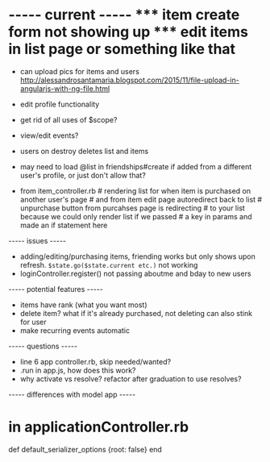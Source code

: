 ----- current -----
*** item create form not showing up
*** edit items in list page or something like that
====================================================
+ can upload pics for items and users
  http://alessandrosantamaria.blogspot.com/2015/11/file-upload-in-angularjs-with-ng-file.html
+ edit profile functionality
+ get rid of all uses of $scope?
+ view/edit events?

+ users on destroy deletes list and items
+ may need to load @list in friendships#create if added from a different user's profile, or just don't allow that?

+ from item_controller.rb
        # rendering list for when item is purchased on another user's page
        # and from item edit page autoredirect back to list
        # unpurchase button from purcahses page is redirecting
        # to your list because we could only render list if we passed 
        # a key in params and made an if statement here


----- issues -----
+ adding/editing/purchasing items, friending works but only shows upon refresh. `$state.go($state.current etc.)` not working
+ loginController.register() not passing aboutme and bday to new users


----- potential features -----
+ items have rank (what you want most)
+ delete item? what if it's already purchased, not deleting can also stink for user
+ make recurring events automatic


----- questions -----
+ line 6 app controller.rb, skip needed/wanted?
+ .run in app.js, how does this work?
+ why activate vs resolve?
  refactor after graduation to use resolves?


----- differences with model app -----
# in applicationController.rb  
  def default_serializer_options
    {root: false}
  end 